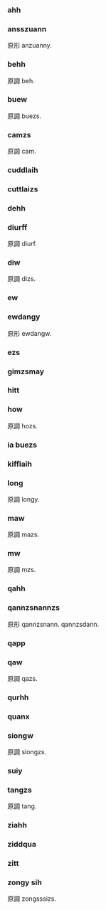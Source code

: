 ### ahh

### ansszuann

原形 anzuanny.

### behh

原調 beh.

### buew

原調 buezs.

### camzs

原調 cam.

### cuddlaih

### cuttlaizs

### dehh

### diurff

原調 diurf.

### diw

原調 dizs.

### ew

### ewdangy

原形 ewdangw.

### ezs

### gimzsmay

### hitt

### how

原調 hozs.

### ia buezs

### kifflaih

### long

原調 longy.

### maw

原調 mazs.

### mw

原調 mzs.

### qahh

### qannzsnannzs

原形 qannzsnann. qannzsdann.

### qapp

### qaw

原調 qazs.

### qurhh

### quanx

### siongw

原調 siongzs.

### suiy

### tangzs

原調 tang.

### ziahh

### ziddqua

### zitt

### zongy sih

原調 zongsssizs.
